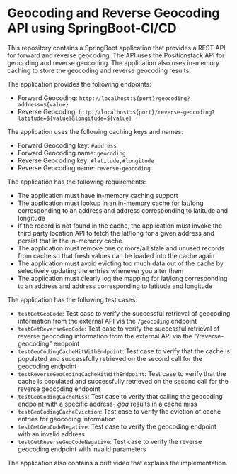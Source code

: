 # Geocoding and Reverse Geocoding API using SpringBoot-CI/CD

This repository contains a SpringBoot application that provides a REST API for forward and reverse geocoding. The API uses the Positionstack API for geocoding and reverse geocoding. The application also uses in-memory caching to store the geocoding and reverse geocoding results.

The application provides the following endpoints:

* Forward Geocoding: `http://localhost:${port}/geocoding?address=${value}`
* Reverse Geocoding: `http://localhost:${port}/reverse-geocoding?latitude=${value}&longitude=${value}`

The application uses the following caching keys and names:

* Forward Geocoding key: `#address`
* Forward Geocoding name: `geocoding`
* Reverse Geocoding key: `#latitude,#longitude`
* Reverse Geocoding name: `reverse-geocoding`

The application has the following requirements:

* The application must have in-memory caching support
* The application must lookup in an in-memory cache for lat/long corresponding to an address and address corresponding to latitude and longitude
* If the record is not found in the cache, the application must invoke the third party location API to fetch the lat/long for a given address and persist that in the in-memory cache
* The application must remove one or more/all stale and unused records from cache so that fresh values can be loaded into the cache again
* The application must avoid evicting too much data out of the cache by selectively updating the entries whenever you alter them
* The application must clearly log the mapping for lat/long corresponding to an address and address corresponding to latitude and longitude

The application has the following test cases:

* `testGetGeoCode`: Test case to verify the successful retrieval of geocoding information from the external API via the `/geocoding` endpoint
* `testGetReverseGeoCode`: Test case to verify the successful retrieval of reverse geocoding information from the external API via the "/reverse-geocoding" endpoint
* `testGeoCodingCacheHitWithEndpoint`: Test case to verify that the cache is populated and successfully retrieved on the second call for the geocoding endpoint
* `testReverseGeoCodingCacheHitWithEndpoint`: Test case to verify that the cache is populated and successfully retrieved on the second call for the reverse geocoding endpoint
* `testGeoCodingCacheMiss`: Test case to verify that calling the geocoding endpoint with a specific address- *goa* results in a cache miss
* `testGeoCodingCacheEviction`: Test case to verify the eviction of cache entries for geocoding information
* `testGetGeoCodeNegative`: Test case to verify the geocoding endpoint with an invalid address
* `testGetReverseGeoCodeNegative`: Test case to verify the reverse geocoding endpoint with invalid parameters

The application also contains a drift video that explains the implementation.